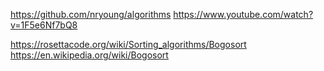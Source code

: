 https://github.com/nryoung/algorithms
https://www.youtube.com/watch?v=1F5e6Nf7bQ8

https://rosettacode.org/wiki/Sorting_algorithms/Bogosort
https://en.wikipedia.org/wiki/Bogosort
